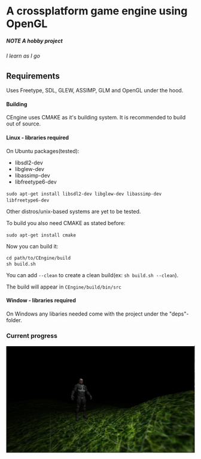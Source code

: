 # A crossplatform game engine using OpenGL
##### NOTE *A hobby project*
###### *I learn as I go*

## Requirements

Uses Freetype, SDL, GLEW, ASSIMP, GLM and OpenGL under the hood.

#### Building
CEngine uses CMAKE as it's building system. It is recommended to build out of source.

#### Linux - libraries required
On Ubuntu packages(tested):
- libsdl2-dev
- libglew-dev
- libassimp-dev
- libfreetype6-dev

`sudo apt-get install libsdl2-dev libglew-dev libassimp-dev libfreetype6-dev`

Other distros/unix-based systems are yet to be tested.

To build you also need CMAKE as stated before:

`sudo apt-get install cmake`

Now you can build it:

```shell
cd path/to/CEngine/build
sh build.sh
```

You can add `--clean` to create a clean build(ex: `sh build.sh --clean`).

The build will appear in `CEngine/build/bin/src`

#### Window - libraries required
On Windows any libaries needed come with the project under the "deps"-folder.


### Current progress
![alt text](https://github.com/Dequilla/CEngine/raw/master/progress_latest.png "An image of the engine in action with the current build")
